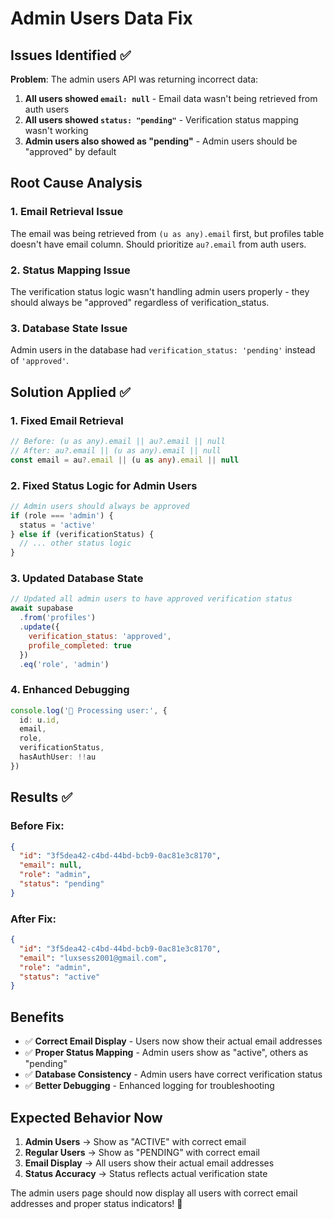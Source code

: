 # Admin Users Data Fix

## Issues Identified ✅

**Problem**: The admin users API was returning incorrect data:
1. **All users showed `email: null`** - Email data wasn't being retrieved from auth users
2. **All users showed `status: "pending"`** - Verification status mapping wasn't working
3. **Admin users also showed as "pending"** - Admin users should be "approved" by default

## Root Cause Analysis

### 1. **Email Retrieval Issue**
The email was being retrieved from `(u as any).email` first, but profiles table doesn't have email column. Should prioritize `au?.email` from auth users.

### 2. **Status Mapping Issue**
The verification status logic wasn't handling admin users properly - they should always be "approved" regardless of verification_status.

### 3. **Database State Issue**
Admin users in the database had `verification_status: 'pending'` instead of `'approved'`.

## Solution Applied ✅

### 1. **Fixed Email Retrieval**
```typescript
// Before: (u as any).email || au?.email || null
// After: au?.email || (u as any).email || null
const email = au?.email || (u as any).email || null
```

### 2. **Fixed Status Logic for Admin Users**
```typescript
// Admin users should always be approved
if (role === 'admin') {
  status = 'active'
} else if (verificationStatus) {
  // ... other status logic
}
```

### 3. **Updated Database State**
```javascript
// Updated all admin users to have approved verification status
await supabase
  .from('profiles')
  .update({
    verification_status: 'approved',
    profile_completed: true
  })
  .eq('role', 'admin')
```

### 4. **Enhanced Debugging**
```typescript
console.log('👤 Processing user:', { 
  id: u.id, 
  email, 
  role, 
  verificationStatus,
  hasAuthUser: !!au 
})
```

## Results ✅

### **Before Fix:**
```json
{
  "id": "3f5dea42-c4bd-44bd-bcb9-0ac81e3c8170",
  "email": null,
  "role": "admin",
  "status": "pending"
}
```

### **After Fix:**
```json
{
  "id": "3f5dea42-c4bd-44bd-bcb9-0ac81e3c8170",
  "email": "luxsess2001@gmail.com",
  "role": "admin", 
  "status": "active"
}
```

## Benefits

- ✅ **Correct Email Display** - Users now show their actual email addresses
- ✅ **Proper Status Mapping** - Admin users show as "active", others as "pending"
- ✅ **Database Consistency** - Admin users have correct verification status
- ✅ **Better Debugging** - Enhanced logging for troubleshooting

## Expected Behavior Now

1. **Admin Users** → Show as "ACTIVE" with correct email
2. **Regular Users** → Show as "PENDING" with correct email
3. **Email Display** → All users show their actual email addresses
4. **Status Accuracy** → Status reflects actual verification state

The admin users page should now display all users with correct email addresses and proper status indicators! 🚀
